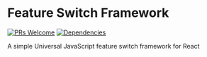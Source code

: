 # Feature Switch Framework

[![PRs Welcome](https://img.shields.io/badge/PRs-welcome-brightgreen.svg?style=flat-square)](http://makeapullrequest.com)
[![Dependencies](https://david-dm.org/jpreecedev/feature-switch-framework.svg)](https://david-dm.org/jpreecedev/feature-switch-framework)

A simple Universal JavaScript feature switch framework for React
